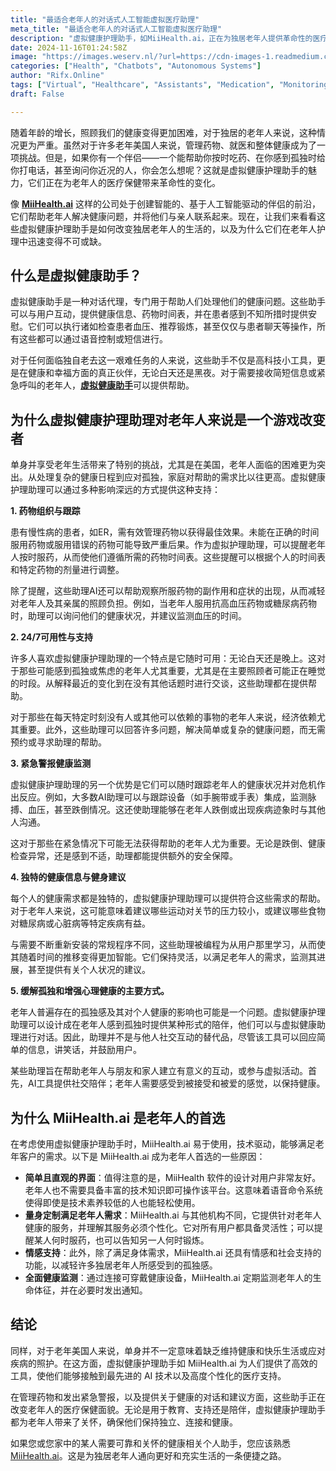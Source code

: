 ```yaml
---
title: "最适合老年人的对话式人工智能虚拟医疗助理"
meta_title: "最适合老年人的对话式人工智能虚拟医疗助理"
description: "虚拟健康护理助手，如MiiHealth.ai，正在为独居老年人提供革命性的医疗支持。这些对话式助手通过药物管理、24/7可用性、紧急健康监测、个性化健康建议和情感支持，帮助老年人应对健康挑战和孤独感。它们的易用性和个性化服务使其成为老年人健康护理的重要工具，确保他们保持独立、连接和健康。"
date: 2024-11-16T01:24:58Z
image: "https://images.weserv.nl/?url=https://cdn-images-1.readmedium.com/v2/resize:fit:800/1*PBuPT38hZv61TFXQzJZ_3w.jpeg"
categories: ["Health", "Chatbots", "Autonomous Systems"]
author: "Rifx.Online"
tags: ["Virtual", "Healthcare", "Assistants", "Medication", "Monitoring"]
draft: False

---
```




随着年龄的增长，照顾我们的健康变得更加困难，对于独居的老年人来说，这种情况更为严重。虽然对于许多老年美国人来说，管理药物、就医和整体健康成为了一项挑战。但是，如果你有一个伴侣——一个能帮助你按时吃药、在你感到孤独时给你打电话，甚至询问你近况的人，你会怎么想呢？这就是虚拟健康护理助手的魅力，它们正在为老年人的医疗保健带来革命性的变化。

像 [**MiiHealth.ai**](https://miihealth.ai/) 这样的公司处于创建智能的、基于人工智能驱动的伴侣的前沿，它们帮助老年人解决健康问题，并将他们与亲人联系起来。现在，让我们来看看这些虚拟健康护理助手是如何改变独居老年人的生活的，以及为什么它们在老年人护理中迅速变得不可或缺。

## 什么是虚拟健康助手？

虚拟健康助手是一种对话代理，专门用于帮助人们处理他们的健康问题。这些助手可以与用户互动，提供健康信息、药物时间表，并在患者感到不知所措时提供安慰。它们可以执行诸如检查患者血压、推荐锻炼，甚至仅仅与患者聊天等操作，所有这些都可以通过语音控制或短信进行。



对于任何面临独自老去这一艰难任务的人来说，这些助手不仅是高科技小工具，更是在健康和幸福方面的真正伙伴，无论白天还是黑夜。对于需要接收简短信息或紧急呼叫的老年人，[**虚拟健康助手**](https://miihealth.ai/)可以提供帮助。

## 为什么虚拟健康护理助理对老年人来说是一个游戏改变者

单身并享受老年生活带来了特别的挑战，尤其是在美国，老年人面临的困难更为突出。从处理复杂的健康日程到应对孤独，家庭对帮助的需求比以往更高。虚拟健康护理助理可以通过多种影响深远的方式提供这种支持：

**1\. 药物组织与跟踪**

患有慢性病的患者，如ER，需有效管理药物以获得最佳效果。未能在正确的时间服用药物或服用错误的药物可能导致严重后果。作为虚拟护理助理，可以提醒老年人按时服药，从而使他们遵循所需的药物时间表。这些提醒可以根据个人的时间表和特定药物的剂量进行调整。

除了提醒，这些助理AI还可以帮助观察所服药物的副作用和症状的出现，从而减轻对老年人及其亲属的照顾负担。例如，当老年人服用抗高血压药物或糖尿病药物时，助理可以询问他们的健康状况，并建议监测血压的时间。

**2\. 24/7可用性与支持**

许多人喜欢虚拟健康护理助理的一个特点是它随时可用：无论白天还是晚上。这对于那些可能感到孤独或焦虑的老年人尤其重要，尤其是在主要照顾者可能正在睡觉的时段。从解释最近的变化到在没有其他话题时进行交谈，这些助理都在提供帮助。

对于那些在每天特定时刻没有人或其他可以依赖的事物的老年人来说，经济依赖尤其重要。此外，这些助理可以回答许多问题，解决简单或复杂的健康问题，而无需预约或寻求助理的帮助。

**3\. 紧急警报健康监测**

虚拟健康护理助理的另一个优势是它们可以随时跟踪老年人的健康状况并对危机作出反应。例如，大多数AI助理可以与跟踪设备（如手腕带或手表）集成，监测脉搏、血压，甚至跌倒情况。这还使助理能够在老年人跌倒或出现疾病迹象时与其他人沟通。

这对于那些在紧急情况下可能无法获得帮助的老年人尤为重要。无论是跌倒、健康检查异常，还是感到不适，助理都能提供额外的安全保障。

**4\. 独特的健康信息与健身建议**

每个人的健康需求都是独特的，虚拟健康护理助理可以提供符合这些需求的帮助。对于老年人来说，这可能意味着建议哪些运动对关节的压力较小，或建议哪些食物对糖尿病或心脏病等特定疾病有益。

与需要不断重新安装的常规程序不同，这些助理被编程为从用户那里学习，从而使其随着时间的推移变得更加智能。它们保持灵活，以满足老年人的需求，监测其进展，甚至提供有关个人状况的建议。

**5\. 缓解孤独和增强心理健康的主要方式。**

老年人普遍存在的孤独感及其对个人健康的影响也可能是一个问题。虚拟健康护理助理可以设计成在老年人感到孤独时提供某种形式的陪伴，他们可以与虚拟健康助理进行对话。因此，助理并不是与他人社交互动的替代品，尽管该工具可以回应简单的信息，讲笑话，并鼓励用户。

某些助理旨在帮助老年人与朋友和家人建立有意义的互动，或参与虚拟活动。首先，AI工具提供社交陪伴；老年人需要感受到被接受和被爱的感觉，以保持健康。

## 为什么 MiiHealth.ai 是老年人的首选

在考虑使用虚拟健康护理助手时，MiiHealth.ai 易于使用，技术驱动，能够满足老年客户的需求。以下是 MiiHealth.ai 成为老年人首选的一些原因：

* **简单且直观的界面**：值得注意的是，MiiHealth 软件的设计对用户非常友好。老年人也不需要具备丰富的技术知识即可操作该平台。这意味着语音命令系统使得即使是技术素养较低的人也能轻松使用。
* **量身定制满足老年人需求**：MiiHealth.ai 与其他机构不同，它提供针对老年人健康的服务，并理解其服务必须个性化。它对所有用户都具备灵活性；可以提醒某人何时服药，也可以告知另一人何时锻炼。
* **情感支持**：此外，除了满足身体需求，MiiHealth.ai 还具有情感和社会支持的功能，以减轻许多独居老年人所感受到的孤独感。
* **全面健康监测**：通过连接可穿戴健康设备，MiiHealth.ai 定期监测老年人的生命体征，并在必要时发出通知。

## 结论

同样，对于老年美国人来说，单身并不一定意味着缺乏维持健康和快乐生活或应对疾病的照护。在这方面，虚拟健康护理助手如 MiiHealth.ai 为人们提供了高效的工具，使他们能够接触到最先进的 AI 技术以及高度个性化的医疗支持。

在管理药物和发出紧急警报，以及提供关于健康的对话和建议方面，这些助手正在改变老年人的医疗保健面貌。无论是用于教育、支持还是陪伴，虚拟健康护理助手都为老年人带来了关怀，确保他们保持独立、连接和健康。

如果您或您家中的某人需要可靠和关怀的健康相关个人助手，您应该熟悉 [MiiHealth.ai](http://miihealth.ai)。这是为独居老年人通向更好和充实生活的一条便捷之路。

